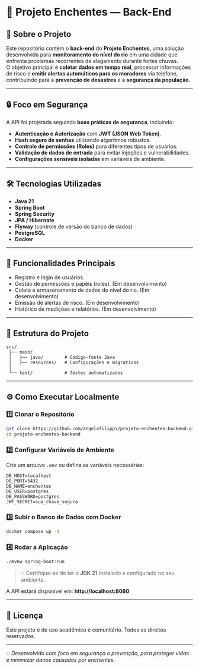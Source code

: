 # 🌊 Projeto Enchentes — Back-End

## 📌 Sobre o Projeto
Este repositório contém o **back-end** do **Projeto Enchentes**, uma solução desenvolvida para **monitoramento do nível do rio** em uma cidade que enfrenta problemas recorrentes de alagamento durante fortes chuvas.  
O objetivo principal é **coletar dados em tempo real**, processar informações de risco e **emitir alertas automáticos para os moradores** via telefone, contribuindo para a **prevenção de desastres** e a **segurança da população**.

---

## 🔒 Foco em Segurança
A API foi projetada seguindo **boas práticas de segurança**, incluindo:
- **Autenticação e Autorização** com **JWT (JSON Web Token)**.
- **Hash seguro de senhas** utilizando algoritmos robustos.
- **Controle de permissões (Roles)** para diferentes tipos de usuários.
- **Validação de dados de entrada** para evitar injeções e vulnerabilidades.
- **Configurações sensíveis isoladas** em variáveis de ambiente.

---

## 🛠️ Tecnologias Utilizadas
- **Java 21**
- **Spring Boot**
- **Spring Security**
- **JPA / Hibernate**
- **Flyway** (controle de versão do banco de dados)
- **PostgreSQL**
- **Docker**

---

## 🚀 Funcionalidades Principais
- Registro e login de usuários.
- Gestão de permissões e papéis (roles). (Em desenvolvimento)
- Coleta e armazenamento de dados do nível do rio. (Em desenvolvimento)
- Emissão de alertas de risco. (Em desenvolvimento)
- Histórico de medições e relatórios. (Em desenvolvimento)

---

## 📂 Estrutura do Projeto
```
src/
 ├── main/
 │   ├── java/        # Código-fonte Java
 │   ├── resources/   # Configurações e migrations
 │
 └── test/            # Testes automatizados
```

---

## ⚙️ Como Executar Localmente

### 1️⃣ Clonar o Repositório
```bash
git clone https://github.com/angelofilippi/projeto-enchentes-backend.git
cd projeto-enchentes-backend
```

### 2️⃣ Configurar Variáveis de Ambiente
Crie um arquivo `.env` ou defina as variáveis necessárias:
```env
DB_HOST=localhost
DB_PORT=5432
DB_NAME=enchentes
DB_USER=postgres
DB_PASSWORD=postgres
JWT_SECRET=sua_chave_segura
```

### 3️⃣ Subir o Banco de Dados com Docker
```bash
docker compose up -d
```

### 4️⃣ Rodar a Aplicação
```bash
./mvnw spring-boot:run
```

> 💡 Certifique-se de ter o **JDK 21** instalado e configurado no seu ambiente.

A API estará disponível em: **http://localhost:8080**

---

## 📜 Licença
Este projeto é de uso acadêmico e comunitário. Todos os direitos reservados.

---

💡 *Desenvolvido com foco em segurança e prevenção, para proteger vidas e minimizar danos causados por enchentes.*
